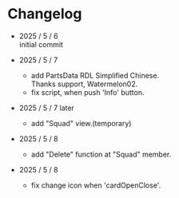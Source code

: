 # Changelog

- 2025 / 5 / 6  
  initial commit

- 2025 / 5 / 7  
  - add PartsData RDL Simplified Chinese.  
    Thanks support, Watermelon02.  
  - fix script, when push 'Info' button.

- 2025 / 5 / 7 later  
  - add "Squad" view.(temporary)

- 2025 / 5 / 8  
  - add "Delete" function at "Squad" member.

- 2025 / 5 / 8  
  - fix change icon when 'cardOpenClose'.
